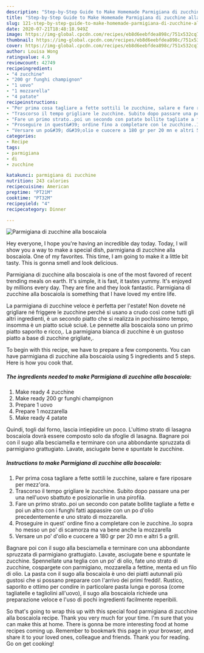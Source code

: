 ```yaml
---
description: "Step-by-Step Guide to Make Homemade Parmigiana di zucchine alla boscaiola"
title: "Step-by-Step Guide to Make Homemade Parmigiana di zucchine alla boscaiola"
slug: 121-step-by-step-guide-to-make-homemade-parmigiana-di-zucchine-alla-boscaiola
date: 2020-07-21T18:48:18.949Z
image: https://img-global.cpcdn.com/recipes/eb8d6eebfdea898c/751x532cq70/parmigiana-di-zucchine-alla-boscaiola-recipe-main-photo.jpg
thumbnail: https://img-global.cpcdn.com/recipes/eb8d6eebfdea898c/751x532cq70/parmigiana-di-zucchine-alla-boscaiola-recipe-main-photo.jpg
cover: https://img-global.cpcdn.com/recipes/eb8d6eebfdea898c/751x532cq70/parmigiana-di-zucchine-alla-boscaiola-recipe-main-photo.jpg
author: Louisa Wong
ratingvalue: 4.9
reviewcount: 42749
recipeingredient:
- "4 zucchine"
- "200 gr funghi champignon"
- "1 uovo"
- "1 mozzarella"
- "4 patate"
recipeinstructions:
- "Per prima cosa tagliare a fette sottili le zucchine, salare e fare riposare per mezz&#39;ora."
- "Trascorso il tempo grigliare le zucchine. Subito dopo passare una per una nell&#39;uovo sbattuto e posizionarlie in una pirofila."
- "Fare un primo strato..poi un secondo con patate bollite tagliate a fette e poi un altro con i funghi fatti appassire con un po d&#39;olio precedentemente e uno strato di mozzarella."
- "Proseguire in quest&#39; ordine fino a completare con le zucchine..Io sopra ho messo un po&#39; di scamorza ma va bene anche la mozzarella"
- "Versare un po&#39; d&#39;olio e cuocere a 180 gr per 20 mn e altri 5 a grill."
categories:
- Recipe
tags:
- parmigiana
- di
- zucchine

katakunci: parmigiana di zucchine 
nutrition: 243 calories
recipecuisine: American
preptime: "PT21M"
cooktime: "PT32M"
recipeyield: "4"
recipecategory: Dinner

---
```



![Parmigiana di zucchine alla boscaiola](https://img-global.cpcdn.com/recipes/eb8d6eebfdea898c/751x532cq70/parmigiana-di-zucchine-alla-boscaiola-recipe-main-photo.jpg)

Hey everyone, I hope you're having an incredible day today. Today, I will show you a way to make a special dish, parmigiana di zucchine alla boscaiola. One of my favorites. This time, I am going to make it a little bit tasty. This is gonna smell and look delicious.

Parmigiana di zucchine alla boscaiola is one of the most favored of recent trending meals on earth. It's simple, it is fast, it tastes yummy. It's enjoyed by millions every day. They are fine and they look fantastic. Parmigiana di zucchine alla boscaiola is something that I have loved my entire life.

La parmigiana di zucchine veloce è perfetta per l&#39;estate! Non dovete né grigliare né friggere le zucchine perché si usano a crudo così come tutti gli altri ingredienti, è un secondo piatto che si realizza in pochissimo tempo, insomma è un piatto sciuè sciuè. Le pennette alla boscaiola sono un primo piatto saporito e ricco,. La parmigiana bianca di zucchine è un gustoso piatto a base di zucchine grigliate,.


To begin with this recipe, we have to prepare a few components. You can have parmigiana di zucchine alla boscaiola using 5 ingredients and 5 steps. Here is how you cook that.

<!--inarticleads1-->

##### The ingredients needed to make Parmigiana di zucchine alla boscaiola:

1. Make ready 4 zucchine
1. Make ready 200 gr funghi champignon
1. Prepare 1 uovo
1. Prepare 1 mozzarella
1. Make ready 4 patate


Quindi, togli dal forno, lascia intiepidire un poco. L&#39;ultimo strato di lasagna boscaiola dovrà essere composto solo da sfoglie di lasagna. Bagnare poi con il sugo alla besciamella e terminare con una abbondante spruzzata di parmigiano grattugiato. Lavate, asciugate bene e spuntate le zucchine. 

<!--inarticleads2-->

##### Instructions to make Parmigiana di zucchine alla boscaiola:

1. Per prima cosa tagliare a fette sottili le zucchine, salare e fare riposare per mezz&#39;ora.
1. Trascorso il tempo grigliare le zucchine. Subito dopo passare una per una nell&#39;uovo sbattuto e posizionarlie in una pirofila.
1. Fare un primo strato..poi un secondo con patate bollite tagliate a fette e poi un altro con i funghi fatti appassire con un po d&#39;olio precedentemente e uno strato di mozzarella.
1. Proseguire in quest&#39; ordine fino a completare con le zucchine..Io sopra ho messo un po&#39; di scamorza ma va bene anche la mozzarella
1. Versare un po&#39; d&#39;olio e cuocere a 180 gr per 20 mn e altri 5 a grill.


Bagnare poi con il sugo alla besciamella e terminare con una abbondante spruzzata di parmigiano grattugiato. Lavate, asciugate bene e spuntate le zucchine. Spennellate una teglia con un po&#39; di olio, fate uno strato di zucchine, cospargete con parmigiano, mozzarella a fettine, menta ed un filo di olio. La pasta con il sugo alla boscaiola è uno dei piatti autunnali più gustosi che si possano preparare con l&#39;arrivo dei primi freddi!. Rustico, saporito e ottimo per condire in particolare pasta lunga e porosa (come tagliatelle e tagliolini all&#39;uovo), il sugo alla boscaiola richiede una preparazione veloce e l&#39;uso di pochi ingredienti facilmente reperibili. 

So that's going to wrap this up with this special food parmigiana di zucchine alla boscaiola recipe. Thank you very much for your time. I'm sure that you can make this at home. There is gonna be more interesting food at home recipes coming up. Remember to bookmark this page in your browser, and share it to your loved ones, colleague and friends. Thank you for reading. Go on get cooking!
